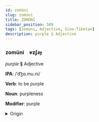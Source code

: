 ```yaml
---
id: zomüni
slug: zomüni
title: ZOMÜNİ
sidebar_position: 509
tags: [zomüni, Adjective, Sino-Tibetan]
description: purple § Adjective
---
```


### zomüni&emsp;<span kind="abugida">ⱴƶʄƨɟ</span>

*purple* **§** Adjective

**IPA**: /ˈd͡ʒɑ.mu.ni/

**Verb**: to be purple

**Noun**: purpleness

**Modifier**: purple

<details>
    <summary>Origin</summary>
    Hindi जामुनी jāmunī [d͡ʒäː.mʊ.n̪iː]<br/>
    <em>Sino-Tibetan Language Family</em>
</details>